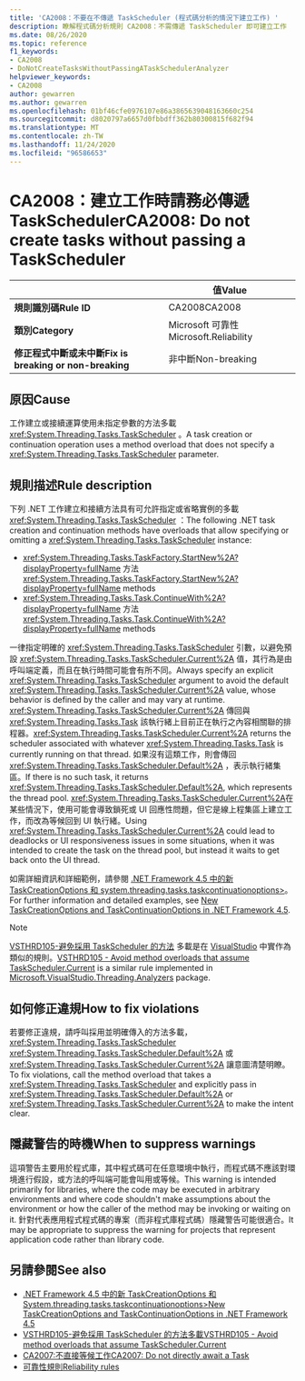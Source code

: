 ```yaml
---
title: 'CA2008：不要在不傳遞 TaskScheduler (程式碼分析的情況下建立工作) '
description: 瞭解程式碼分析規則 CA2008：不需傳遞 TaskScheduler 即可建立工作
ms.date: 08/26/2020
ms.topic: reference
f1_keywords:
- CA2008
- DoNotCreateTasksWithoutPassingATaskSchedulerAnalyzer
helpviewer_keywords:
- CA2008
author: gewarren
ms.author: gewarren
ms.openlocfilehash: 01bf46cfe0976107e86a3865639048163660c254
ms.sourcegitcommit: d8020797a6657d0fbbdff362b80300815f682f94
ms.translationtype: MT
ms.contentlocale: zh-TW
ms.lasthandoff: 11/24/2020
ms.locfileid: "96586653"
---
```

# <a name="ca2008-do-not-create-tasks-without-passing-a-taskscheduler"></a><span data-ttu-id="e1e23-103">CA2008：建立工作時請務必傳遞 TaskScheduler</span><span class="sxs-lookup"><span data-stu-id="e1e23-103">CA2008: Do not create tasks without passing a TaskScheduler</span></span>

| | <span data-ttu-id="e1e23-104">值</span><span class="sxs-lookup"><span data-stu-id="e1e23-104">Value</span></span> |
|-|-|
| <span data-ttu-id="e1e23-105">**規則識別碼**</span><span class="sxs-lookup"><span data-stu-id="e1e23-105">**Rule ID**</span></span> |<span data-ttu-id="e1e23-106">CA2008</span><span class="sxs-lookup"><span data-stu-id="e1e23-106">CA2008</span></span>|
| <span data-ttu-id="e1e23-107">**類別**</span><span class="sxs-lookup"><span data-stu-id="e1e23-107">**Category**</span></span> |<span data-ttu-id="e1e23-108">Microsoft 可靠性</span><span class="sxs-lookup"><span data-stu-id="e1e23-108">Microsoft.Reliability</span></span>|
| <span data-ttu-id="e1e23-109">**修正程式中斷或未中斷**</span><span class="sxs-lookup"><span data-stu-id="e1e23-109">**Fix is breaking or non-breaking**</span></span> |<span data-ttu-id="e1e23-110">非中斷</span><span class="sxs-lookup"><span data-stu-id="e1e23-110">Non-breaking</span></span>|

## <a name="cause"></a><span data-ttu-id="e1e23-111">原因</span><span class="sxs-lookup"><span data-stu-id="e1e23-111">Cause</span></span>

<span data-ttu-id="e1e23-112">工作建立或接續運算使用未指定參數的方法多載 <xref:System.Threading.Tasks.TaskScheduler> 。</span><span class="sxs-lookup"><span data-stu-id="e1e23-112">A task creation or continuation operation uses a method overload that does not specify a <xref:System.Threading.Tasks.TaskScheduler> parameter.</span></span>

## <a name="rule-description"></a><span data-ttu-id="e1e23-113">規則描述</span><span class="sxs-lookup"><span data-stu-id="e1e23-113">Rule description</span></span>

<span data-ttu-id="e1e23-114">下列 .NET 工作建立和接續方法具有可允許指定或省略實例的多載 <xref:System.Threading.Tasks.TaskScheduler> ：</span><span class="sxs-lookup"><span data-stu-id="e1e23-114">The following .NET task creation and continuation methods have overloads that allow specifying or omitting a <xref:System.Threading.Tasks.TaskScheduler> instance:</span></span>

- <span data-ttu-id="e1e23-115"><xref:System.Threading.Tasks.TaskFactory.StartNew%2A?displayProperty=fullName> 方法</span><span class="sxs-lookup"><span data-stu-id="e1e23-115"><xref:System.Threading.Tasks.TaskFactory.StartNew%2A?displayProperty=fullName> methods</span></span>
- <span data-ttu-id="e1e23-116"><xref:System.Threading.Tasks.Task.ContinueWith%2A?displayProperty=fullName> 方法</span><span class="sxs-lookup"><span data-stu-id="e1e23-116"><xref:System.Threading.Tasks.Task.ContinueWith%2A?displayProperty=fullName> methods</span></span>

<span data-ttu-id="e1e23-117">一律指定明確的 <xref:System.Threading.Tasks.TaskScheduler> 引數，以避免預設 <xref:System.Threading.Tasks.TaskScheduler.Current%2A> 值，其行為是由呼叫端定義，而且在執行時間可能會有所不同。</span><span class="sxs-lookup"><span data-stu-id="e1e23-117">Always specify an explicit <xref:System.Threading.Tasks.TaskScheduler> argument to avoid the default <xref:System.Threading.Tasks.TaskScheduler.Current%2A> value, whose behavior is defined by the caller and may vary at runtime.</span></span> <span data-ttu-id="e1e23-118"><xref:System.Threading.Tasks.TaskScheduler.Current%2A> 傳回與 <xref:System.Threading.Tasks.Task> 該執行緒上目前正在執行之內容相關聯的排程器。</span><span class="sxs-lookup"><span data-stu-id="e1e23-118"><xref:System.Threading.Tasks.TaskScheduler.Current%2A> returns the scheduler associated with whatever <xref:System.Threading.Tasks.Task> is currently running on that thread.</span></span> <span data-ttu-id="e1e23-119">如果沒有這類工作，則會傳回 <xref:System.Threading.Tasks.TaskScheduler.Default%2A> ，表示執行緒集區。</span><span class="sxs-lookup"><span data-stu-id="e1e23-119">If there is no such task, it returns <xref:System.Threading.Tasks.TaskScheduler.Default%2A>, which represents the thread pool.</span></span> <span data-ttu-id="e1e23-120"><xref:System.Threading.Tasks.TaskScheduler.Current%2A>在某些情況下，使用可能會導致鎖死或 UI 回應性問題，但它是線上程集區上建立工作，而改為等候回到 UI 執行緒。</span><span class="sxs-lookup"><span data-stu-id="e1e23-120">Using <xref:System.Threading.Tasks.TaskScheduler.Current%2A> could lead to deadlocks or UI responsiveness issues in some situations, when it was intended to create the task on the thread pool, but instead it waits to get back onto the UI thread.</span></span>

<span data-ttu-id="e1e23-121">如需詳細資訊和詳細範例，請參閱 [.NET Framework 4.5 中的新 TaskCreationOptions 和 system.threading.tasks.taskcontinuationoptions>](https://devblogs.microsoft.com/pfxteam/new-taskcreationoptions-and-taskcontinuationoptions-in-net-4-5/)。</span><span class="sxs-lookup"><span data-stu-id="e1e23-121">For further information and detailed examples, see [New TaskCreationOptions and TaskContinuationOptions in .NET Framework 4.5](https://devblogs.microsoft.com/pfxteam/new-taskcreationoptions-and-taskcontinuationoptions-in-net-4-5/).</span></span>

> [!NOTE]
> <span data-ttu-id="e1e23-122">[VSTHRD105-避免採用 TaskScheduler 的方法](https://github.com/microsoft/vs-threading/blob/master/doc/analyzers/VSTHRD105.md) 多載是在 [VisualStudio](https://www.nuget.org/packages/Microsoft.VisualStudio.Threading.Analyzers) 中實作為類似的規則。</span><span class="sxs-lookup"><span data-stu-id="e1e23-122">[VSTHRD105 - Avoid method overloads that assume TaskScheduler.Current](https://github.com/microsoft/vs-threading/blob/master/doc/analyzers/VSTHRD105.md) is a similar rule implemented in [Microsoft.VisualStudio.Threading.Analyzers](https://www.nuget.org/packages/Microsoft.VisualStudio.Threading.Analyzers) package.</span></span>

## <a name="how-to-fix-violations"></a><span data-ttu-id="e1e23-123">如何修正違規</span><span class="sxs-lookup"><span data-stu-id="e1e23-123">How to fix violations</span></span>

<span data-ttu-id="e1e23-124">若要修正違規，請呼叫採用並明確傳入的方法多載， <xref:System.Threading.Tasks.TaskScheduler> <xref:System.Threading.Tasks.TaskScheduler.Default%2A> 或 <xref:System.Threading.Tasks.TaskScheduler.Current%2A> 讓意圖清楚明瞭。</span><span class="sxs-lookup"><span data-stu-id="e1e23-124">To fix violations, call the method overload that takes a <xref:System.Threading.Tasks.TaskScheduler> and explicitly pass in <xref:System.Threading.Tasks.TaskScheduler.Default%2A> or <xref:System.Threading.Tasks.TaskScheduler.Current%2A> to make the intent clear.</span></span>

## <a name="when-to-suppress-warnings"></a><span data-ttu-id="e1e23-125">隱藏警告的時機</span><span class="sxs-lookup"><span data-stu-id="e1e23-125">When to suppress warnings</span></span>

<span data-ttu-id="e1e23-126">這項警告主要用於程式庫，其中程式碼可在任意環境中執行，而程式碼不應該對環境進行假設，或方法的呼叫端可能會叫用或等候。</span><span class="sxs-lookup"><span data-stu-id="e1e23-126">This warning is intended primarily for libraries, where the code may be executed in arbitrary environments and where code shouldn't make assumptions about the environment or how the caller of the method may be invoking or waiting on it.</span></span> <span data-ttu-id="e1e23-127">針對代表應用程式程式碼的專案（而非程式庫程式碼）隱藏警告可能很適合。</span><span class="sxs-lookup"><span data-stu-id="e1e23-127">It may be appropriate to suppress the warning for projects that represent application code rather than library code.</span></span>

## <a name="see-also"></a><span data-ttu-id="e1e23-128">另請參閱</span><span class="sxs-lookup"><span data-stu-id="e1e23-128">See also</span></span>

- [<span data-ttu-id="e1e23-129">.NET Framework 4.5 中的新 TaskCreationOptions 和 System.threading.tasks.taskcontinuationoptions></span><span class="sxs-lookup"><span data-stu-id="e1e23-129">New TaskCreationOptions and TaskContinuationOptions in .NET Framework 4.5</span></span>](https://devblogs.microsoft.com/pfxteam/new-taskcreationoptions-and-taskcontinuationoptions-in-net-4-5/)
- [<span data-ttu-id="e1e23-130">VSTHRD105-避免採用 TaskScheduler 的方法多載</span><span class="sxs-lookup"><span data-stu-id="e1e23-130">VSTHRD105 - Avoid method overloads that assume TaskScheduler.Current</span></span>](https://github.com/microsoft/vs-threading/blob/master/doc/analyzers/VSTHRD105.md)
- [<span data-ttu-id="e1e23-131">CA2007:不直接等候工作</span><span class="sxs-lookup"><span data-stu-id="e1e23-131">CA2007: Do not directly await a Task</span></span>](ca2007.md)
- [<span data-ttu-id="e1e23-132">可靠性規則</span><span class="sxs-lookup"><span data-stu-id="e1e23-132">Reliability rules</span></span>](reliability-warnings.md)
